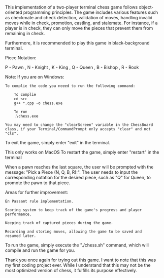 This implementation of a two-player terminal chess game follows
object-oriented programming principles. The game includes various
features such as checkmate and check detection, validation of moves,
handling invalid moves while in check, promotion, castling, and stalemate.
For instance, if a player is in check, they can only move the pieces
that prevent them from remaining in check.

Furthermore, it is recommended to play this game in black-background terminal.

Piece Notation:

P - Pawn ,
N - Knight ,
K - King ,
Q - Queen ,
B - Bishop ,
R - Rook

Note: If you are on Windows:

    To complie the code you neeed to run the following command:

        To complie
        cd src
        g++ *.cpp -o chess.exe

        To run
        .\chess.exe

    You may need to change the "clearScreen" variable in the ChessBoard class, if your Terminal/CommandPrompt only accepts "clear" and not "cls".

To exit the game, simply enter "exit" in the terminal.

This only works on MacOS
To restart the game, simply enter "restart" in the terminal

When a pawn reaches the last square, the user will be prompted with
the message: "Pick a Piece (N, Q, B, R):". The user needs to input
the corresponding notation for the desired piece, such as "Q" for
Queen, to promote the pawn to that piece.

Areas for further improvement:

    En Passant rule implementation.

    Scoring system to keep track of the game's progress and player
    performance.

    Keeping track of captured pieces during the game.

    Recording and storing moves, allowing the game to be saved and
    resumed later.

To run the game, simply execute the "./chess.sh" command, which will compile
and run the game for you.

Thank you once again for trying out this game. I want to note that this was
my first coding project ever. While I understand that this may not be the most
optimized version of chess, it fulfills its purpose effectively.
